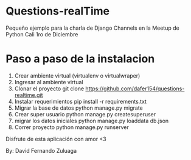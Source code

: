 # Questions-realTime
Pequeño ejemplo para la charla de Django Channels en la Meetup de Python Cali 1ro de Diciembre

# Paso a paso de la instalacion

1) Crear ambiente virtual (virtualenv o virtualwraper)
2) Ingresar al ambiente virtual
3) Clonar el proyecto git clone https://github.com/dafer154/questions-realtime.git
4) Instalar requerimientos pip install -r requirements.txt
5) Migrar la base de datos python manage.py migrate
6) Crear super usuario python manage.py createsuperuser
7) migrar los datos iniciales python manage.py loaddata db.json
8) Correr proyecto python manage.py runserver


Disfrute de esta aplicación con amor <3

By: David Fernando Zuluaga

